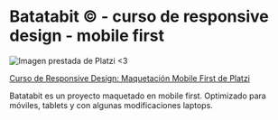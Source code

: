 # Batatabit &copy; - curso de responsive design - mobile first

![](https://static.platzi.com/media/landing-projects/mobile-first_proyecto.gif "Imagen prestada de Platzi <3")

[Curso de Responsive Design: Maquetación Mobile First de Platzi](https://platzi.com/clases/mobile-first-2020/)

Batatabit es un proyecto maquetado en mobile first. Optimizado para móviles, tablets y con algunas modificaciones laptops.
